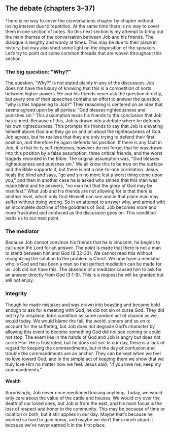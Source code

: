 ## The debate (chapters 3–37)

There is no way to cover the conversations chapter by chapter without losing interest due to repetition. At the same time there is no way to cover them in one section of notes. So this next section is my attempt to bring out the main themes of the conversation between Job and his friends. The dialogue is lengthy and wordy at times. This may be due to their place in history, but may also shed some light on the disposition of the speakers. Let’s try to point out some common threads that are woven throughout this section. 

### The big question: "Why?"

The question, "Why?" is not stated plainly in any of the discussion. Job does not have the luxury of knowing that this is a competition of sorts between higher powers. He and his friends never ask the question directly, but every one of their speeches contains an effort to answer the question, "why is this happening to Job?" Their reasoning is centered on an idea that seems agreed upon by all parties: "God blesses righteousness and punishes sin." This assumption leads his friends to the conclusion that Job has sinned. Because of this, Job is drawn into a debate where he defends his own righteousness. This prompts his friends to say that Job is elevating himself above God and they go on and on about the righteousness of God. Job agrees, but he realizes that they are only trying to defend their first position, and therefore he again defends his position. If there is any fault in Job, it is that he is self-righteous, however do not forget that he was drawn into this position by a false assumption, three critical friends, and the worst tragedy recorded in the Bible. The original assumption was, "God blesses righteousness and punishes sin." We all know this to be true on the surface and the Bible supports it, but there is not a one-to-one correlation. Jesus heals the blind and says, "go and sin no more lest a worst thing come upon you," and then in another case he is asked who sinned that this man was made blind and he answers, "no man but that the glory of God may be manifest." What Job and his friends are not allowing for is that there is another level, which only God Himself can see and in that place man may suffer without doing wrong. So in an attempt to answer why, and armed with an incomplete doctrine of the goodness of God, Job becomes more and more frustrated and confused as the discussion goes on. This condition leads us to our next point. 

### The mediator

Because Job cannot convince his friends that he is innocent, he begins to call upon the Lord for an answer. The point is made that there is not a man to stand between him and God (9:32-33). We cannot read this without recognizing the solution to the problem is Christ. We now have a mediator who is God and has been a man so that perfect mediation can be made for us. Job did not have this. The absence of a mediator caused him to ask for an answer directly from God (3:1-9). This is a request he will be granted but will not enjoy.

### Integrity

Though he made mistakes and was drawn into boasting and became bold enough to ask for a meeting with God, he did not sin or curse God. They did not try to misplace Job’s condition as some random act of chance as we would today. We would blame the fall, the world, sinners and so on to account for the suffering, but Job does not degrade God’s character by allowing this event to become something God did not see coming or could not stop. The event lies in the hands of God and Job is angry but does not curse Him. He is frustrated, but he does not sin. In our day, there is a lack of regard for keeping the commandments, but in the day of confusion and trouble the commandments are an anchor. They can be kept when we feel no love toward God, and in the simple act of keeping them we show that we truly love Him no matter how we feel. Jesus said, "If you love me, keep my commandments."

#### Wealth

Surprisingly, Job never once mentioned loosing anything. Today, we would only care about the value of the cattle and houses. We would cry over the death of our loved ones, but Job is from the east, and his main focus is the loss of respect and honor in the community. This may be because of time or location or both, but it still applies in our day. Maybe that’s because he worked so hard to gain honor, and maybe we don’t think much about it because we’ve never earned it in the first place.